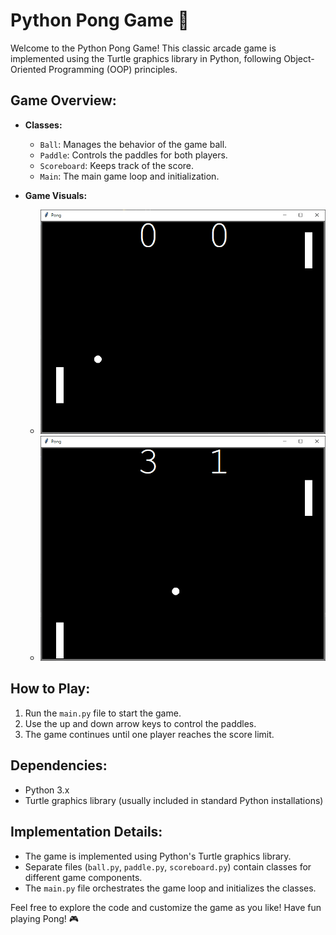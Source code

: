 # Python Pong Game 🏓

Welcome to the Python Pong Game! This classic arcade game is implemented using the Turtle graphics library in Python, following Object-Oriented Programming (OOP) principles.

## Game Overview:
- **Classes:**
  - `Ball`: Manages the behavior of the game ball.
  - `Paddle`: Controls the paddles for both players.
  - `Scoreboard`: Keeps track of the score.
  - `Main`: The main game loop and initialization.

- **Game Visuals:**
  - ![Screenshot 1](https://github.com/ashay-thamankar/python_projects/blob/main/pong_game_using_turtle/game%20visuals/Screenshot%20pong%20game%201.png)
  - ![Screenshot 2](https://github.com/ashay-thamankar/python_projects/blob/main/pong_game_using_turtle/game%20visuals/Screenshot%20pong%20game%202.png)

## How to Play:
1. Run the `main.py` file to start the game.
2. Use the up and down arrow keys to control the paddles.
3. The game continues until one player reaches the score limit.

## Dependencies:
- Python 3.x
- Turtle graphics library (usually included in standard Python installations)

## Implementation Details:
- The game is implemented using Python's Turtle graphics library.
- Separate files (`ball.py`, `paddle.py`, `scoreboard.py`) contain classes for different game components.
- The `main.py` file orchestrates the game loop and initializes the classes.

Feel free to explore the code and customize the game as you like! Have fun playing Pong! 🎮

